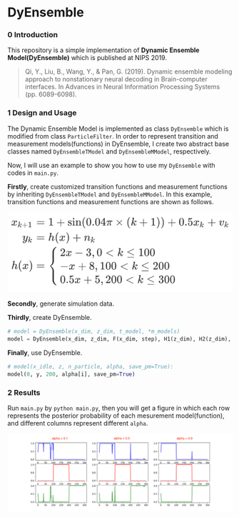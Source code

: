 # DyEnsemble

### 0 Introduction

This repository is a simple implementation of **Dynamic Ensemble Model(DyEnsemble)** which is published at NIPS 2019.

> Qi, Y., Liu, B., Wang, Y., & Pan, G. (2019). Dynamic ensemble modeling approach to nonstationary neural decoding in Brain-computer interfaces. In Advances in Neural Information Processing Systems (pp. 6089-6098).

### 1 Design and Usage

The Dynamic Ensemble Model is implemented as class `DyEnsemble` which is modified from class `ParticleFilter`. In order to represent transition and measurement models(functions) in DyEnsemble, I create two abstract base classes named `DyEnsembleTModel` and `DyEnsembleMModel`, respectively.

Now, I will use an example to show you how to use my `DyEnsemble` with codes in `main.py`.

**Firstly**, create customized transition functions and measurement functions by inheriting `DyEnsembleTModel` and `DyEnsembleMModel`. In this example, transition functions and measurement functions are shown as follows.

![equations](./docs/img/eq.png)

**Secondly**, generate simulation data.

**Thirdly**, create DyEnsemble.

```python
# model = DyEnsemble(x_dim, z_dim, t_model, *m_models)
model = DyEnsemble(x_dim, z_dim, F(x_dim, step), H1(z_dim), H2(z_dim), H3(z_dim))
```

**Finally**, use DyEnsemble.

```python
# model(x_idle, z, n_particle, alpha, save_pm=True):
model(0, y, 200, alpha[i], save_pm=True)
```

### 2 Results

Run `main.py` by `python main.py`, then you will get a figure in which each row represents the posterior probability of each mesurement model(function), and different columns represent different `alpha`.

![results](./docs/img/res.png)